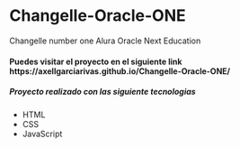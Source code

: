 # Changelle-Oracle-ONE
Changelle number one Alura Oracle Next Education <br>
<h4>Puedes visitar el proyecto en el siguiente link https://axellgarciarivas.github.io/Changelle-Oracle-ONE/</h4>

<h5>Proyecto realizado con las siguiente tecnologias</h5>
<ul>
  <li>HTML</li>
  <li>CSS</li>
  <li>JavaScript</li>
</ul>
